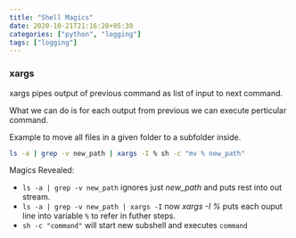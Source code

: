 ```yaml
---
title: "Shell Magics"
date: 2020-10-21T21:16:28+05:30
categories: ["python", "logging"]
tags: ["logging"]
---
```


### xargs

xargs pipes output of previous command as list of input to next command.

What we can do is for each output from previous we can execute perticular command.

Example to move all files in a given folder to a subfolder inside.

```bash
ls -a | grep -v new_path | xargs -I % sh -c "mv % new_path"
```

Magics Revealed:

- `ls -a | grep -v new_path` ignores just _new_path_ and puts rest into out stream.
- `ls -a | grep -v new_path | xargs -I` now _xargs -I %_ puts each ouput line into variable `%` to refer in futher steps.
- `sh -c "command"` will start new subshell and executes `command`
